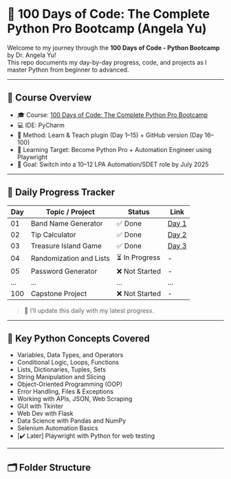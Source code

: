# 🐍 100 Days of Code: The Complete Python Pro Bootcamp (Angela Yu)

Welcome to my journey through the **100 Days of Code - Python Bootcamp** by Dr. Angela Yu!  
This repo documents my day-by-day progress, code, and projects as I master Python from beginner to advanced.

---

## 🚀 Course Overview
- 🎓 Course: [100 Days of Code: The Complete Python Pro Bootcamp](https://www.udemy.com/course/100-days-of-code/)
- 💻 IDE: PyCharm
- 📁 Method: Learn & Teach plugin (Day 1–15) + GitHub version (Day 16–100)
- 🔁 Learning Target: Become Python Pro + Automation Engineer using Playwright
- 🎯 Goal: Switch into a 10–12 LPA Automation/SDET role by July 2025

---

## 📅 Daily Progress Tracker

| Day | Topic / Project                            | Status | Link                  |
|-----|---------------------------------------------|--------|------------------------|
| 01  | Band Name Generator                         | ✅ Done | [Day 1](./Day001...)   |
| 02  | Tip Calculator                              | ✅ Done | [Day 2](./Day002...)   |
| 03  | Treasure Island Game                        | ✅ Done | [Day 3](./Day003...)   |
| 04  | Randomization and Lists                     | ⏳ In Progress | -              |
| 05  | Password Generator                          | ❌ Not Started | -              |
| ... | ...                                         | ...    | ...                    |
| 100 | Capstone Project                            | ❌ Not Started | -              |

> 📌 I’ll update this daily with my latest progress.

---

## 🧠 Key Python Concepts Covered

- Variables, Data Types, and Operators
- Conditional Logic, Loops, Functions
- Lists, Dictionaries, Tuples, Sets
- String Manipulation and Slicing
- Object-Oriented Programming (OOP)
- Error Handling, Files & Exceptions
- Working with APIs, JSON, Web Scraping
- GUI with Tkinter
- Web Dev with Flask
- Data Science with Pandas and NumPy
- Selenium Automation Basics
- [✔️ Later] Playwright with Python for web testing

---

## 🗂 Folder Structure

